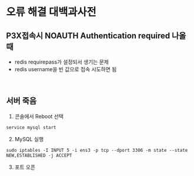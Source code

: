 # 오류 해결 대백과사전

## P3X접속시 NOAUTH Authentication required 나올때
- redis requirepass가 설정되서 생기는 문제
- redis username을 빈 값으로 접속 시도하면 됨

<br />

## 서버 죽음

1. 콘솔에서 Reboot 선택


```
service mysql start	
```
2. MySQL 실행


```
sudo iptables -I INPUT 5 -i ens3 -p tcp --dport 3306 -m state --state NEW,ESTABLISHED -j ACCEPT
```
3. 포트 오픈
